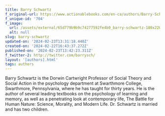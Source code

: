 ```yaml
---
title: Barry Schwartz
f_original-url: https://www.actionablebooks.com/en-ca/authors/Barry-Schwartz/
f_unique-id: '704'
f_image:
  url: /assets/external/65d779b9b9c74277592fe4b0_barry-schwartz-180x220.jpeg
  alt: null
slug: barry-schwartz
updated-on: '2024-02-23T13:31:18.440Z'
created-on: '2024-02-22T16:43:37.272Z'
published-on: '2024-02-23T13:42:23.311Z'
f_twitter-2: http://twitter.com/barrysch/
layout: '[authors].html'
tags: authors
---
```


Barry Schwartz is the Dorwin Cartwright Professor of Social Theory and Social Action in the psychology department at Swarthmore College, Swarthmore, Pennsylvania, where he has taught for thirty years. He is the author of several leading textbooks on the psychology of learning and memory, as well as a penetrating look at contemporary life, The Battle for Human Nature: Science, Morality, and Modern Life. Dr. Schwartz is married and has two children.
